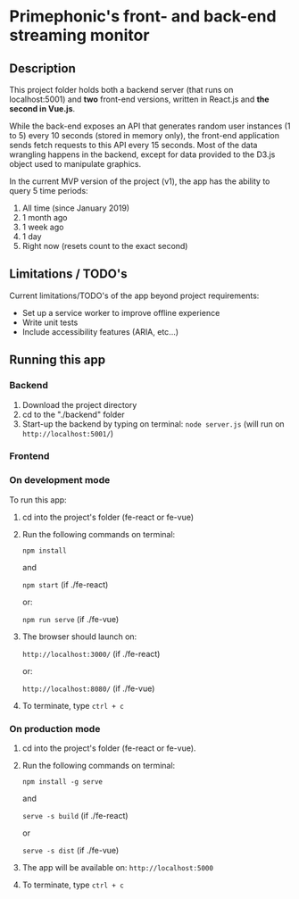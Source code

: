 # Primephonic's front- and back-end streaming monitor

## Description

This project folder holds both a backend server (that runs on localhost:5001) and **two** front-end versions, 
written in React.js and **the second in Vue.js**. 

While the back-end exposes an API that generates random user instances (1 to 5) every 10 seconds (stored in memory only), 
the front-end application sends fetch requests to this API every 15 seconds. Most of the data wrangling happens in the backend,
except for data provided to the D3.js object used to manipulate graphics. 

In the current MVP version of the project (v1), the app has the ability to query 5 time periods:
 
 1. All time (since January 2019)
 2. 1 month ago
 3. 1 week ago
 4. 1 day
 5. Right now (resets count to the exact second)
  

## Limitations / TODO's

Current limitations/TODO's of the app beyond project requirements:

- Set up a service worker to improve offline experience
- Write unit tests
- Include accessibility features (ARIA, etc...)

## Running this app

### Backend 

1. Download the project directory
2. cd to the "./backend" folder 
3. Start-up the backend by typing on terminal: `node server.js` (will run on `http://localhost:5001/`)

### Frontend

### On development mode

To run this app: 
 
1. cd into the project's folder (fe-react or fe-vue)
2. Run the following commands on terminal:

    `npm install`
    
    and 
    
    `npm start` (if ./fe-react)
    
    or:
    
    `npm run serve` (if ./fe-vue)
 
4. The browser should launch on: 

    `http://localhost:3000/` (if ./fe-react)
    
    or:
    
    `http://localhost:8080/` (if ./fe-vue) 

5. To terminate, type `ctrl + c`

 
### On production mode

1. cd into the project's folder (fe-react or fe-vue).
2. Run the following commands on terminal:

    `npm install -g serve`
    
    and 
    
    `serve -s build` (if ./fe-react)
    
    or 
    
    `serve -s dist` (if ./fe-vue)
    
3. The app will be available on: `http://localhost:5000 `

4. To terminate, type `ctrl + c`